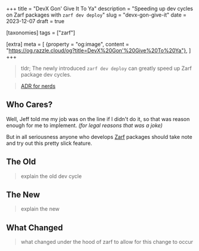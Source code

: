 +++
title = "DevX Gon' Give It To Ya"
description = "Speeding up dev cycles on Zarf packages with `zarf dev deploy`"
slug = "devx-gon-give-it"
date = 2023-12-07
draft = true

[taxonomies]
tags = ["zarf"]

[extra]
meta = [
    {property = "og:image", content = "https://og.razzle.cloud/og?title=DevX%20Gon'%20Give%20To%20Ya"},
]
+++

> tldr; The newly introduced `zarf dev deploy` can greatly speed up Zarf package dev cycles.

<!-- more -->

> [ADR for nerds](https://github.com/defenseunicorns/zarf/blob/main/adr/0022-dev-cmd.md)

## Who Cares?

Well, Jeff told me my job was on the line if I didn't do it, so that was reason enough for me to implement. _(for legal reasons that was a joke)_

But in all seriousness anyone who develops [Zarf](https://github.com/defenseunicorns/zarf) packages should take note and try out this pretty slick feature.

## The Old

> explain the old dev cycle

## The New

> explain the new

## What Changed

> what changed under the hood of zarf to allow for this change to occur
